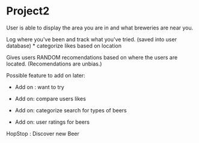 # Project2

User is able to display the area you are in and what breweries are near you. 

Log where you've been and track what you've tried. (saved into user database)
    * categorize likes based on location


Gives users RANDOM recomendations based on where the users are located. (Recomendations are unbias.) 


Possible feature to add on later:
* Add on : want to try

* Add on: compare users likes

* Add on: categorize search for types of beers

* Add on: user ratings for beers


HopStop : Discover new Beer
